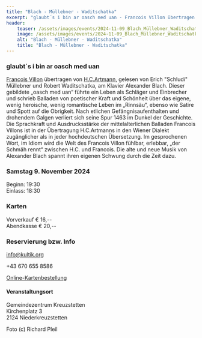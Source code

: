 ```yaml
---
title: "Blach - Müllebner - Waditschatka" 
excerpt: "glaubt´s i bin ar oasch med uan - Francois Villon übertragen von H.C.Artmann"
header:
    teaser: /assets/images/events/2024-11-09_Blach_Müllebner_Waditschatka.jpg
    image: /assets/images/events/2024-11-09_Blach_Müllebner_Waditschatka.jpg
    alt: "Blach - Müllebner - Waditschatka"
    title: "Blach - Müllebner - Waditschatka"
---
```


### glaubt´s i bin ar oasch med uan

[Francois Villon](https://de.wikipedia.org/wiki/Fran%C3%A7ois_Villon) übertragen von [H.C.Artmann](https://de.wikipedia.org/wiki/H._C._Artmann), gelesen von Erich &quot;Schludi&quot; Müllebner und
Robert Waditschatka, am Klavier Alexander Blach.
Dieser gebildete „oasch med uan“ führte ein Leben als Schläger und
Einbrecher und schrieb Balladen von poetischer Kraft und Schönheit über
das eigene, wenig heroische, wenig romantische Leben im „Rinnsäu“,
ebenso wie Satire und Spott auf die Obrigkeit. Nach etlichen
Gefängnisaufenthalten und drohendem Galgen verliert sich seine Spur
1463 im Dunkel der Geschichte.
Die Sprachkraft und Ausdrucksstärke der mittelalterlichen Balladen
Francois Villons ist in der Übertragung H.C.Artmanns in den Wiener Dialekt
zugänglicher als in jeder hochdeutschen Übersetzung.
Im gesprochenen Wort, im Idiom wird die Welt des Francois Villon fühlbar,
erlebbar, „der Schmäh rennt“ zwischen H.C. und Francois.
Die alte und neue Musik von Alexander Blach spannt ihren eigenen
Schwung durch die Zeit dazu.

### Samstag 9. November 2024

Beginn: 19:30  
Einlass: 18:30  

### Karten

  Vorverkauf € 16,--  
  Abendkasse € 20,--

### Reservierung bzw. Info

<info@kultik.org>  

+43 670 655 8586

[Online-Kartenbestellung](https://www.ticketschalter.at/produkte)  

#### Veranstaltungsort

Gemeindezentrum Kreuzstetten  
Kirchenplatz 3  
2124 Niederkreuzstetten  

<!-- Pizzeria Camillo  
Wienerstraße 2  
2124 Niederkreuzstetten  -->

Foto (c) Richard Pleil  

<!-- {% include gallery layout= "half" %} -->